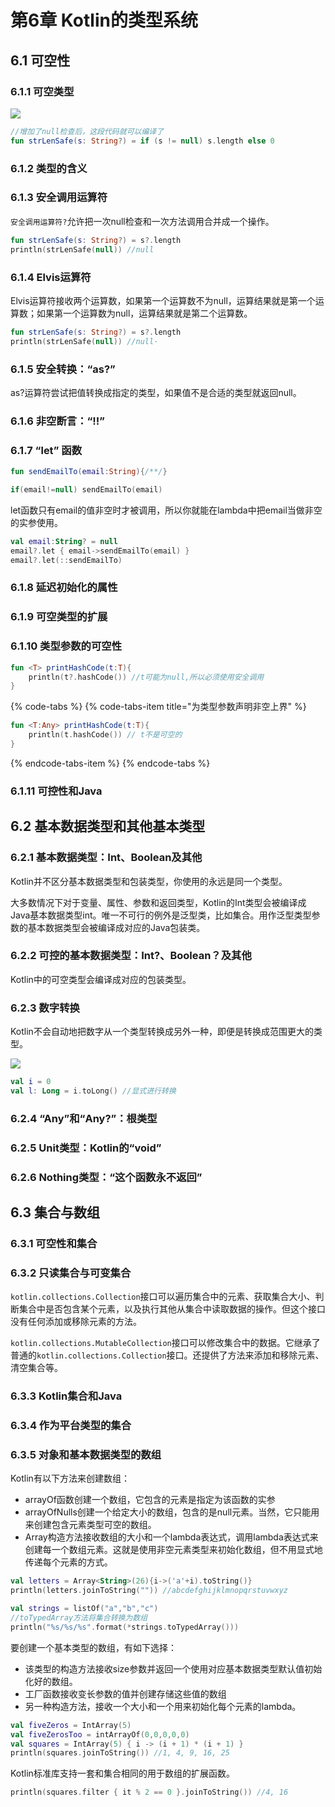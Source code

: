 # 第6章 Kotlin的类型系统

## 6.1 可空性

### 6.1.1 可空类型

![](../.gitbook/assets/image%20%284%29.png)

```kotlin
//增加了null检查后，这段代码就可以编译了
fun strLenSafe(s: String?) = if (s != null) s.length else 0
```

### 6.1.2 类型的含义

### 6.1.3 安全调用运算符

`安全调用运算符?`允许把一次null检查和一次方法调用合并成一个操作。

```kotlin
fun strLenSafe(s: String?) = s?.length
println(strLenSafe(null)) //null
```

### 6.1.4 Elvis运算符

Elvis运算符接收两个运算数，如果第一个运算数不为null，运算结果就是第一个运算数；如果第一个运算数为null，运算结果就是第二个运算数。

```kotlin
fun strLenSafe(s: String?) = s?.length
println(strLenSafe(null)) //null·
```

### 6.1.5 安全转换：“as?”

as?运算符尝试把值转换成指定的类型，如果值不是合适的类型就返回null。

### 6.1.6 非空断言：“!!”

### 6.1.7 “let” 函数

```kotlin
fun sendEmailTo(email:String){/**/}
```

```kotlin
if(email!=null) sendEmailTo(email)
```

let函数只有email的值非空时才被调用，所以你就能在lambda中把email当做非空的实参使用。

```kotlin
val email:String? = null
email?.let { email->sendEmailTo(email) }
email?.let(::sendEmailTo)
```

### 6.1.8 延迟初始化的属性

### 6.1.9 可空类型的扩展

### 6.1.10 类型参数的可空性

```kotlin
fun <T> printHashCode(t:T){
    println(t?.hashCode()) //t可能为null,所以必须使用安全调用
}
```

{% code-tabs %}
{% code-tabs-item title="为类型参数声明非空上界" %}
```kotlin
fun <T:Any> printHashCode(t:T){
    println(t.hashCode()) // t不是可空的
}
```
{% endcode-tabs-item %}
{% endcode-tabs %}

### 6.1.11 可控性和Java

## 6.2 基本数据类型和其他基本类型

### 6.2.1 基本数据类型：Int、Boolean及其他

Kotlin并不区分基本数据类型和包装类型，你使用的永远是同一个类型。

大多数情况下对于变量、属性、参数和返回类型，Kotlin的Int类型会被编译成Java基本数据类型int。唯一不可行的例外是泛型类，比如集合。用作泛型类型参数的基本数据类型会被编译成对应的Java包装类。

### 6.2.2 可控的基本数据类型：Int?、Boolean？及其他

Kotlin中的可空类型会编译成对应的包装类型。

### 6.2.3 数字转换

Kotlin不会自动地把数字从一个类型转换成另外一种，即便是转换成范围更大的类型。

![](../.gitbook/assets/image%20%285%29.png)

```kotlin
val i = 0
val l: Long = i.toLong() //显式进行转换
```

### 6.2.4 “Any”和“Any?”：根类型

### 6.2.5 Unit类型：Kotlin的“void”

### 6.2.6 Nothing类型：“这个函数永不返回”

## 6.3 集合与数组

### 6.3.1 可空性和集合

### 6.3.2 只读集合与可变集合

`kotlin.collections.Collection`接口可以遍历集合中的元素、获取集合大小、判断集合中是否包含某个元素，以及执行其他从集合中读取数据的操作。但这个接口没有任何添加或移除元素的方法。

`kotlin.collections.MutableCollection`接口可以修改集合中的数据。它继承了普通的`kotlin.collections.Collection`接口。 还提供了方法来添加和移除元素、清空集合等。

### 6.3.3 Kotlin集合和Java

### 6.3.4 作为平台类型的集合

### 6.3.5 对象和基本数据类型的数组

Kotlin有以下方法来创建数组：

* arrayOf函数创建一个数组，它包含的元素是指定为该函数的实参
* arrayOfNulls创建一个给定大小的数组，包含的是null元素。当然，它只能用来创建包含元素类型可空的数组。
* Array构造方法接收数组的大小和一个lambda表达式，调用lambda表达式来创建每一个数组元素。这就是使用非空元素类型来初始化数组，但不用显式地传递每个元素的方式。

```kotlin
val letters = Array<String>(26){i->('a'+i).toString()}
println(letters.joinToString("")) //abcdefghijklmnopqrstuvwxyz
```

```kotlin
val strings = listOf("a","b","c")
//toTypedArray方法将集合转换为数组
println("%s/%s/%s".format(*strings.toTypedArray()))
```

要创建一个基本类型的数组，有如下选择：

* 该类型的构造方法接收size参数并返回一个使用对应基本数据类型默认值初始化好的数组。
* 工厂函数接收变长参数的值并创建存储这些值的数组
* 另一种构造方法，接收一个大小和一个用来初始化每个元素的lambda。

```kotlin
val fiveZeros = IntArray(5)
val fiveZerosToo = intArrayOf(0,0,0,0,0)
val squares = IntArray(5) { i -> (i + 1) * (i + 1) }
println(squares.joinToString()) //1, 4, 9, 16, 25
```

Kotlin标准库支持一套和集合相同的用于数组的扩展函数。

```kotlin
println(squares.filter { it % 2 == 0 }.joinToString()) //4, 16
```



